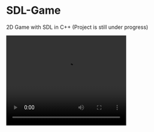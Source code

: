 # SDL-Game
2D Game with SDL in C++ (Project is still under progress)



<video width="320" height="240" controls autoplay>
  <source src="https://github.com/OmarAzizi/SDL-Game/raw/main/assets/110500643/00dc601d-6e17-4291-8a0b-ccb3f218fefd.mp4" type="video/mp4">
</video>
